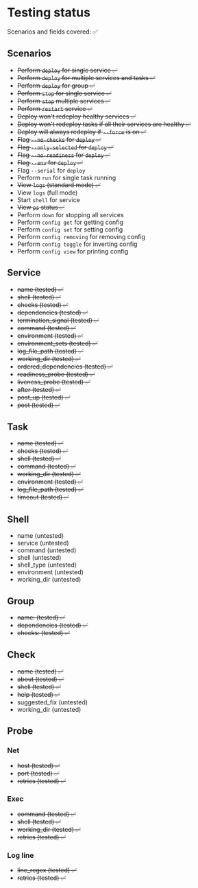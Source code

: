 # Testing status

Scenarios and fields covered: ✅

## Scenarios
- ~~Perform `deploy` for single service ✅~~
- ~~Perform `deploy` for multiple services and tasks ✅~~
- ~~Perform `deploy` for group ✅~~
- ~~Perform `stop` for single service ✅~~
- ~~Perform `stop` multiple services ✅~~
- ~~Perform `restart` service ✅~~
- ~~Deploy won't redeploy healthy services ✅~~
- ~~Deploy won't redeploy tasks if all their services are healthy ✅~~
- ~~Deploy will always redeploy if `--force` is on ✅~~
- ~~Flag `--no-checks` for `deploy` ✅~~
- ~~Flag `--only-selected` for `deploy` ✅~~
- ~~Flag `--no-readiness` for `deploy` ✅~~
- ~~Flag `--env` for `deploy` ✅~~
- Flag `--serial` for `deploy`
- Perform `run` for single task running
- ~~View `logs` (standard mode) ✅~~
- View `logs` (full mode)
- Start `shell` for service
- ~~View `ps` status ✅~~
- Perform `down` for stopping all services
- Perform `config get` for getting config
- Perform `config set` for setting config
- Perform `config removing` for removing config
- Perform `config toggle` for inverting config
- Perform `config view` for printing config

## Service
- ~~name (tested) ✅~~
- ~~shell (tested) ✅~~
- ~~checks (tested) ✅~~
- ~~dependencies (tested) ✅~~
- ~~termination_signal (tested) ✅~~
- ~~command (tested) ✅~~
- ~~environment (tested) ✅~~
- ~~environment_sets (tested) ✅~~
- ~~log_file_path (tested) ✅~~
- ~~working_dir (tested) ✅~~
- ~~ordered_dependencies (tested) ✅~~
- ~~readiness_probe (tested) ✅~~
- ~~liveness_probe (tested) ✅~~
- ~~after (tested) ✅~~
- ~~post_up (tested) ✅~~
- ~~post (tested) ✅~~

## Task
- ~~name (tested) ✅~~
- ~~checks (tested) ✅~~
- ~~shell (tested) ✅~~
- ~~command (tested) ✅~~
- ~~working_dir (tested) ✅~~
- ~~environment (tested) ✅~~
- ~~log_file_path (tested) ✅~~
- ~~timeout (tested) ✅~~

## Shell
- name (untested)
- service (untested)
- command (untested)
- shell (untested)
- shell_type (untested)
- environment (untested)
- working_dir (untested)

## Group
- ~~name: (tested)   ✅~~
- ~~dependencies (tested) ✅~~
- ~~checks: (tested) ✅~~

## Check
- ~~name (tested) ✅~~
- ~~about (tested) ✅~~
- ~~shell (tested) ✅~~
- ~~help (tested) ✅~~
- suggested_fix (untested)
- working_dir (untested)

## Probe

### Net
- ~~host (tested) ✅~~
- ~~port (tested) ✅~~
- ~~retries (tested) ✅~~

### Exec
- ~~command (tested) ✅~~
- ~~shell (tested) ✅~~
- ~~working_dir (tested) ✅~~
- ~~retries (tested) ✅~~

### Log line
- ~~line_regex (tested) ✅~~
- ~~retries (tested) ✅~~
